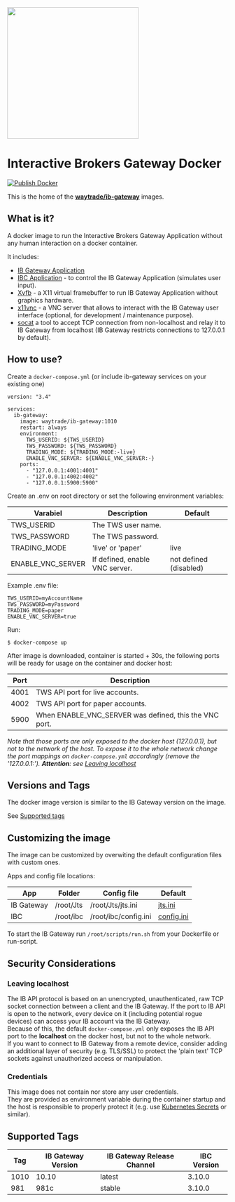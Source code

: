 <img src="https://github.com/waytrade/ib-gateway-docker/blob/master/doc/res/logo.png" height="300" />

# Interactive Brokers Gateway Docker

[![Publish Docker](https://github.com/waytrade/ib-gateway-docker/actions/workflows/publish.yml/badge.svg)](https://github.com/waytrade/ib-gateway-docker/actions/workflows/publish.yml)

This is the home of the **[waytrade/ib-gateway](https://hub.docker.com/r/waytrade/ib-gateway)** images.

## What is it?

A docker image to run the Interactive Brokers Gateway Application without any human interaction on a docker container.

It includes:
- [IB Gateway Application](https://www.interactivebrokers.com/en/index.php?f=16457)
- [IBC Application](https://github.com/IbcAlpha/IBC) -
to control the IB Gateway Application (simulates user input).
- [Xvfb](https://www.x.org/releases/X11R7.6/doc/man/man1/Xvfb.1.xhtml) -
a X11 virtual framebuffer to run IB Gateway Application without graphics hardware.
- [x11vnc](https://wiki.archlinux.org/title/x11vnc) -
a VNC server that allows to interact with the IB Gateway user interface (optional, for development / maintenance purpose).
- [socat](https://linux.die.net/man/1/socat) a tool to accept TCP connection from non-localhost and relay it to IB Gateway from localhost (IB Gateway restricts connections to 127.0.0.1 by default).

## How to use?

Create a `docker-compose.yml` (or include ib-gateway services on your 
existing one)
```
version: "3.4"

services:
  ib-gateway:
    image: waytrade/ib-gateway:1010
    restart: always
    environment:
      TWS_USERID: ${TWS_USERID}
      TWS_PASSWORD: ${TWS_PASSWORD}
      TRADING_MODE: ${TRADING_MODE:-live}
      ENABLE_VNC_SERVER: ${ENABLE_VNC_SERVER:-}
    ports:
      - "127.0.0.1:4001:4001"
      - "127.0.0.1:4002:4002"
      - "127.0.0.1:5900:5900"
```

Create an .env on root directory or set the following environment variables:

| Varabiel          | Description                                | Default                |
| ----------------- | ------------------------------------------ | -----------------------|
| TWS_USERID        | The TWS user name.                         |                        |
| TWS_PASSWORD      | The TWS password.                          |                        |
| TRADING_MODE      | 'live' or 'paper'                          | live                   |
| ENABLE_VNC_SERVER | If defined, enable VNC server.             | not defined (disabled) |

Example .env file:
```
TWS_USERID=myAccountName
TWS_PASSWORD=myPassword
TRADING_MODE=paper
ENABLE_VNC_SERVER=true
```

Run:

    $ docker-compose up

After image is downloaded, container is started + 30s, the following ports will be ready for usage on the 
container and docker host:

| Port | Description                                |
| ---- | ------------------------------------------ |
| 4001 | TWS API port for live accounts.            |
| 4002 | TWS API port for paper accounts.           |
| 5900 | When ENABLE_VNC_SERVER was defined, this the VNC port. |

_Note that those ports are only exposed to the docker host (127.0.0.1), 
but not to the network of the host. To expose it to the whole network change the port
mappings on `docker-compose.yml` accordingly (remove the '127.0.0.1:'). 
**Attention**: see [Leaving localhost](#Leaving-localhost)_

## Versions and Tags

The docker image version is similar to the IB Gateway version on the image.

See [Supported tags](#Supported-Tags)

## Customizing the image

The image can be customized by overwiting the default configuration files
with custom ones.

Apps and config file locations:

| App |  Folder  | Config file  | Default |
| ---- | -------------------- | ------------ | ------- |
| IB Gateway | /root/Jts | /root/Jts/jts.ini | [jts.ini](https://github.com/waytrade/ib-gateway-docker/blob/master/config/ibgateway/jts.ini) |
| IBC | /root/ibc | /root/ibc/config.ini | [config.ini](https://github.com/waytrade/ib-gateway-docker/blob/master/config/ibc/config.ini) |   

To start the IB Gateway run `/root/scripts/run.sh` from your Dockerfile or
run-script.


## Security Considerations

### Leaving localhost

The IB API protocol is based on an unencrypted, unauthenticated, raw TCP socket 
connection between a client and the IB Gateway. If the port to IB API is open 
to the network, every device on it (including potential rogue devices) can access 
your IB account via the IB Gateway.\
Because of this, the default `docker-compose.yml` only exposes the IB API port 
to the **localhost** on the docker host, but not to the whole network. \
If you want to connect to IB Gateway from a remote device, consider adding an 
additional layer of security (e.g. TLS/SSL) to protect the 'plain text' TCP 
sockets against unauthorized access or manipulation.

### Credentials

This image does not contain nor store any user credentials. \
They are provided as environment variable during the container startup and
the host is responsible to properly protect it (e.g. use 
[Kubernetes Secrets](https://kubernetes.io/docs/concepts/configuration/secret/#using-secrets-as-environment-variables) 
or similar).

## Supported Tags

| Tag | IB Gateway Version | IB Gateway Release Channel | IBC Version |
| --- | ------------------ | -------------------------- |------------ |
| 1010 | 10.10             | latest                     | 3.10.0      |
| 981 | 981c               | stable                     | 3.10.0      |
 
